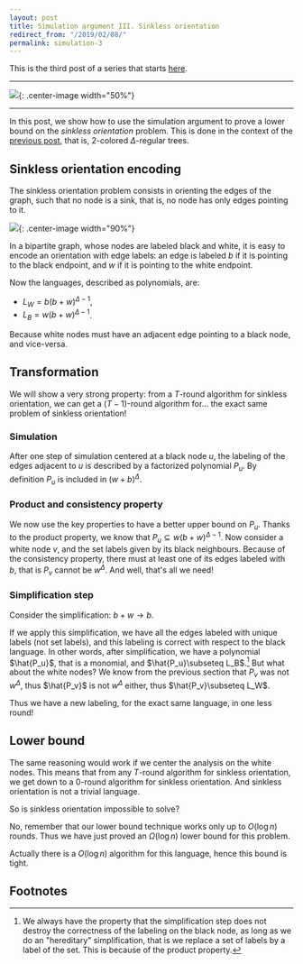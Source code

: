```yaml
---
layout: post
title: Simulation argument III. Sinkless orientation
redirect_from: "/2019/02/08/"
permalink: simulation-3
---
```


This is the third post of a series that starts [here](./simulation-1). 

---

![](../assets/puzzle-3.png){: .center-image width="50%"}

---

In this post, we show how to use the simulation argument to prove a lower bound on 
the *sinkless orientation* problem. 
This is done in the context of the [previous post](./simulation-2), that is,
2-colored $\Delta$-regular trees.

## Sinkless orientation encoding

The sinkless orientation problem consists in orienting the edges of the graph, 
such that no node is a sink, that is, no node has only edges pointing to it.

![](../assets/sinkless.png){: .center-image width="90%"}

In a bipartite graph, whose nodes are labeled black and white, 
it is easy to encode an orientation with edge labels: an edge is 
labeled $b$ if it is pointing to the black endpoint, and $w$ if it is pointing 
to the white endpoint.

Now the languages, described as polynomials, are:

* $L_W=b(b+w)^{\Delta-1}$, 
* $L_B=w(b+w)^{\Delta-1}$.

Because white nodes must have an adjacent edge pointing to a black node, and 
vice-versa.


## Transformation

We will show a very strong property: from a $T$-round algorithm for sinkless 
orientation, we can get a $(T-1)$-round algorithm for... the exact same problem 
of sinkless orientation!

### Simulation
After one step of simulation centered at a black node $u$, the labeling of the 
edges adjacent to $u$ is described by a factorized polynomial $P_u$. 
By definition $P_u$ is included in $(w+b)^{\Delta}$. 

### Product and consistency property
We now use the key properties to have a better upper bound on $P_u$.
Thanks to the product property, we know that $P_u\subseteq w(b+w)^{\Delta-1}$.
Now consider a white node $v$, and the set labels given by its black neighbours. 
Because of the consistency property, there must at least one of its edges 
labeled with $b$, that is $P_v$ cannot be $w^{\Delta}$.
And well, that's all we need!

### Simplification step
Consider the simplification: $b+w \rightarrow b$. 

If we apply this simplification, we have all the edges labeled with unique 
labels (not set labels), and this labeling is correct with respect to the black 
language. In other words, after simplification, we have a polynomial $\hat{P_u}$, 
that is a monomial, and $\hat{P_u}\subseteq L_B$.[^1]
But what about the white nodes?
We know from the previous section that $P_v$ was not $w^{\Delta}$, thus 
$\hat{P_v}$ is not $w^{\Delta}$ either, thus $\hat{P_v}\subseteq L_W$.

Thus we have a new labeling, for the exact same language, in one less round!

## Lower bound

The same reasoning would work if we center the analysis on the white nodes. 
This means that from any $T$-round algorithm for sinkless orientation, we get 
down to a 0-round algorithm for sinkless orientation. 
And sinkless orientation is not a trivial language.
 
So is sinkless orientation impossible to solve? 

No, remember that our lower bound technique works only up to $O(\log n)$ rounds.
Thus we have just proved an $\Omega(\log n)$ lower bound for this problem. 

Actually there is a $O(\log n)$ algorithm for this language, hence this bound is 
tight. 

## Footnotes
[^1]: We always have the property that the simplification step does not destroy the correctness of the labeling on the black node, as long as we do an "hereditary" simplification, that is we replace a set of labels by a label of the set. This is because of the product property. 


